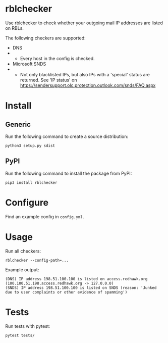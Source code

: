 # rblchecker

Use rblchecker to check whether your outgoing mail IP addresses are listed on RBLs.

The following checkers are supported:

* DNS
* * Every host in the config is checked.
* Microsoft SNDS
* * Not only blacklisted IPs, but also IPs with a 'special' status are returned. See 'IP status' on https://sendersupport.olc.protection.outlook.com/snds/FAQ.aspx

# Install

## Generic

Run the following command to create a source distribution:

    python3 setup.py sdist

## PyPI

Run the following command to install the package from PyPI:

    pip3 install rblchecker

# Configure

Find an example config in `config.yml`.

# Usage

Run all checkers:

    rblchecker --config-path=...

Example output:

```
(DNS) IP address 198.51.100.100 is listed on access.redhawk.org (100.100.51.198.access.redhawk.org -> 127.0.0.0)
(SNDS) IP address 198.51.100.100 is listed on SNDS (reason: 'Junked due to user complaints or other evidence of spamming')
```

# Tests

Run tests with pytest:

    pytest tests/
